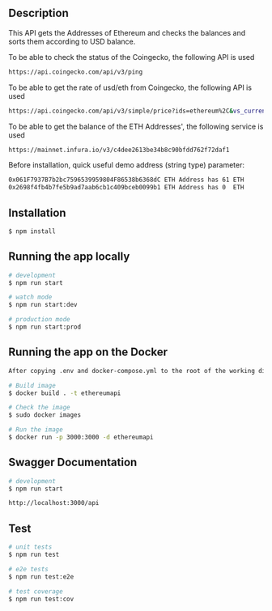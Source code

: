 ## Description

This API gets the Addresses of Ethereum and checks the balances and sorts them according to USD balance.

To be able to check the status of the Coingecko, the following API is used
```bash
https://api.coingecko.com/api/v3/ping
```
To be able to get the rate of usd/eth from Coingecko, the following API is used
```bash
https://api.coingecko.com/api/v3/simple/price?ids=ethereum%2C&vs_currencies=usd
```

To be able to get the balance of the ETH Addresses', the following service is used
```bash
https://mainnet.infura.io/v3/c4dee2613be34b8c90bfdd762f72daf1

```

Before installation, quick useful demo address (string type) parameter:
```bash
0x061F7937B7b2bc7596539959804F86538b6368dC ETH Address has 61 ETH
0x2698f4fb4b7fe5b9ad7aab6cb1c409bceb0099b1 ETH Address has 0  ETH
```

## Installation

```bash
$ npm install
```

## Running the app locally

```bash
# development
$ npm run start

# watch mode
$ npm run start:dev

# production mode
$ npm run start:prod
```

## Running the app on the Docker
```bash
After copying .env and docker-compose.yml to the root of the working directory;

# Build image
$ docker build . -t ethereumapi

# Check the image
$ sudo docker images

# Run the image
$ docker run -p 3000:3000 -d ethereumapi
```

## Swagger Documentation
```bash
# development
$ npm run start

http://localhost:3000/api

```

## Test

```bash
# unit tests
$ npm run test

# e2e tests
$ npm run test:e2e

# test coverage
$ npm run test:cov
```


